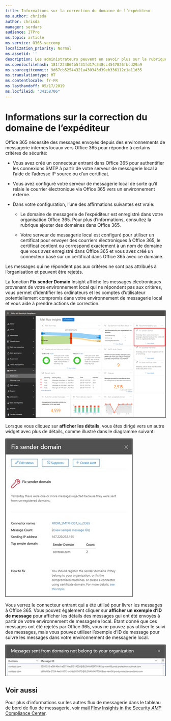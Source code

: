 ```yaml
---
title: Informations sur la correction du domaine de l’expéditeur
ms.author: chrisda
author: chrisda
manager: serdars
audience: ITPro
ms.topic: article
ms.service: O365-seccomp
localization_priority: Normal
ms.assetid: ''
description: Les administrateurs peuvent en savoir plus sur la rubrique Fix sender Domain Insight dans le tableau de bord du flux de messagerie dans le centre de sécurité & Compliance Center.
ms.openlocfilehash: 181f224064b5f31fd17c348cc4547826fbcd29a9
ms.sourcegitcommit: 9d67cb52544321a430343d39eb336112c1a11d35
ms.translationtype: MT
ms.contentlocale: fr-FR
ms.lasthandoff: 05/17/2019
ms.locfileid: "34158706"
---
```

# <a name="fix-sender-domain-insight"></a>Informations sur la correction du domaine de l’expéditeur

Office 365 nécessite des messages envoyés depuis des environnements de messagerie internes locaux vers Office 365 pour répondre à certains critères de sécurité:

- Vous avez créé un connecteur entrant dans Office 365 pour authentifier les connexions SMTP à partir de votre serveur de messagerie local à l’aide de l’adresse IP source ou d’un certificat.

- Vous avez configuré votre serveur de messagerie local de sorte qu’il relaie le courrier électronique via Office 365 vers un environnement externe.

- Dans votre configuration, l’une des affirmations suivantes est vraie:

  - Le domaine de messagerie de l’expéditeur est enregistré dans votre organisation Office 365. Pour plus d’informations, consultez la rubrique ajouter des domaines dans Office 365.

  - Votre serveur de messagerie local est configuré pour utiliser un certificat pour envoyer des courriers électroniques à Office 365, le certificat contient ou correspond exactement à un nom de domaine que vous avez enregistré dans Office 365 et vous avez créé un connecteur basé sur un certificat dans Office 365 avec ce domaine. 

Les messages qui ne répondent pas aux critères ne sont pas attribués à l’organisation et peuvent être rejetés.

La fonction **Fix sender Domain** Insight affiche les messages électroniques provenant de votre environnement local qui ne répondent pas aux critères, vous permet d’identifier les ordinateurs et les comptes d’utilisateur potentiellement compromis dans votre environnement de messagerie local et vous aide à prendre actions de correction.

![La fonction Fix sender Domain Insight dans le tableau de bord de flux de messagerie dans le centre de sécurité & Compliance Center](media/sender-domain-insight-selected.png)

Lorsque vous cliquez sur **afficher les détails**, vous êtes dirigé vers un autre widget avec plus de détails, comme illustré dans le diagramme suivant:

![Le widget détails de la solution Fix sender Domain Insight](media/sender-domain-view-details.png)

Vous verrez le connecteur entrant qui a été utilisé pour livrer les messages à Office 365. Vous pouvez également cliquer sur **afficher un exemple d’ID de message** pour afficher les détails des messages qui ont été envoyés à partir de votre environnement de messagerie local. Étant donné que ces messages ont été rejetés par Office 365, vous ne pouvez pas utiliser le suivi des messages, mais vous pouvez utiliser l’exemple d’ID de message pour suivre les messages dans votre environnement de messagerie local.

![Afficher des exemples d’ID de message dans la fenêtre Fix sender Domain Insight](media/sender-domain-view-sample-message-ids.png)

## <a name="see-also"></a>Voir aussi

Pour plus d’informations sur les autres flux de messagerie dans le tableau de bord de flux de messagerie, voir [mail Flow Insights in the Security _AMP_ Compliance Center](mail-flow-insights-v2.md).
